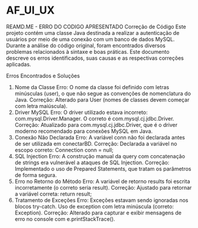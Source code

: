 # AF_UI_UX
REAMD.ME - ERRO DO CODIGO APRESENTADO
Correção de Código 
Este projeto contém uma classe Java destinada a realizar a autenticação de usuários por meio de uma conexão com um banco de dados MySQL. Durante a análise do código original, foram encontrados diversos problemas relacionados à sintaxe e boas práticas. Este documento descreve os erros identificados, suas causas e as respectivas correções aplicadas.

Erros Encontrados e Soluções
1. Nome da Classe
Erro: O nome da classe foi definido com letras minúsculas (user), o que não segue as convenções de nomenclatura do Java.
Correção: Alterado para User (nomes de classes devem começar com letra maiúscula).
2. Driver MySQL
Erro: O driver utilizado estava incorreto: com.mysql.Driver.Manager. O correto é com.mysql.cj.jdbc.Driver.
Correção: Atualizado para com.mysql.cj.jdbc.Driver, que é o driver moderno recomendado para conexões MySQL em Java.
3. Conexão Não Declarada
Erro: A variável conn não foi declarada antes de ser utilizada em conectarBD.
Correção: Declarada a variável no escopo correto:
Connection conn = null;
4. SQL Injection
Erro: A construção manual da query com concatenação de strings era vulnerável a ataques de SQL Injection.
Correção: Implementado o uso de Prepared Statements, que tratam os parâmetros de forma segura.
5. Erro no Retorno do Método
Erro: A variável de retorno results foi escrita incorretamente (o correto seria result).
Correção: Ajustado para retornar a variável correta:
return result;
6. Tratamento de Exceções
Erro:
Exceções estavam sendo ignoradas nos blocos try-catch.
Uso de exception com letra minúscula (correto: Exception).
Correção:
Alterado para capturar e exibir mensagens de erro no console com e.printStackTrace().